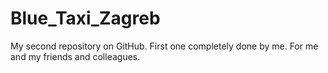 # Blue_Taxi_Zagreb
My second repository on GitHub.
First one completely done by me.
For me and my friends and colleagues.

